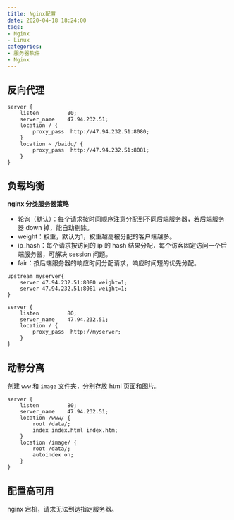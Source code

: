 ```yaml
---
title: Nginx配置
date: 2020-04-18 18:24:00
tags:
- Nginx
- Linux
categories:
- 服务器软件
- Nginx
---
```


## 反向代理

```
server {
    listen         80;
    server_name    47.94.232.51;
    location / {
    	proxy_pass  http://47.94.232.51:8080;
    }
    location ~ /baidu/ {
    	proxy_pass  http://47.94.232.51:8081;
    }
}
```

<!-- more -->

## 负载均衡

**nginx 分类服务器策略**

- 轮询（默认）：每个请求按时间顺序注意分配到不同后端服务器，若后端服务器 down 掉，能自动剔除。
- weight：权重，默认为1，权重越高被分配的客户端越多。
- ip_hash：每个请求按访问的 ip 的 hash 结果分配，每个访客固定访问一个后端服务器，可解决 session 问题。
- fair：按后端服务器的响应时间分配请求，响应时间短的优先分配。

```
upstream myserver{
    server 47.94.232.51:8080 weight=1;
    server 47.94.232.51:8081 weight=1;
}

server {
    listen         80;
    server_name    47.94.232.51;
    location / {
    	proxy_pass  http://myserver;
    }
}
```

## 动静分离

创建 `www` 和 `image` 文件夹，分别存放 html 页面和图片。

```
server {
    listen         80;
    server_name    47.94.232.51;
    location /www/ {
    	root /data/;
    	index index.html index.htm;
    }
    location /image/ {
    	root /data/;
    	autoindex on;
    }
}
```

## 配置高可用

nginx 宕机，请求无法到达指定服务器。